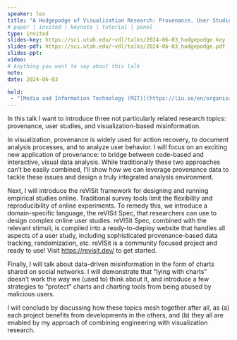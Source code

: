 ```yaml
---
speaker: lex
title: "A Hodgepodge of Visualization Research: Provenance, User Studies, Misinformation"
# paper | invited | keynote | tutorial | panel
type: invited
slides-key: https://sci.utah.edu/~vdl/talks/2024-06-03_hodgepodge.key
slides-pdf: https://sci.utah.edu/~vdl/talks/2024-06-03_hodgepodge.pdf
slides-ppt: 
video:
# Anything you want to say about this talk
note:
date: 2024-06-03

held:
 - "[Media and Information Technology (MIT)](https://liu.se/en/organisation/liu/itn/mit) Seminar, Linköping University, Norrköping, Sweden, 2024-06-03"
---
```

In this talk I want to introduce three not particularly related research topics: provenance, user studies, and visualization-based misinformation.

In visualization, provenance is widely used for action recovery, to document analysis processes, and to analyze user behavior. I will focus on an exciting new application of provenance: to bridge between code-based and interactive, visual data analysis. While traditionally these two approaches can’t be easily combined, I’ll show how we can leverage provenance data to tackle these issues and design a truly integrated analysis environment.  

Next, I will introduce the reVISit framework for designing and running empirical studies online. Traditional survey tools limit the flexibility and reproducibility of online experiments. To remedy this, we introduce a domain-specific language, the reVISit Spec, that researchers can use to design complex online user studies. reVISit Spec, combined with the relevant stimuli, is compiled into a ready-to-deploy website that handles all aspects of a user study, including sophisticated provenance-based data tracking, randomization, etc. reVISit is a community focused project and ready to use! Visit https://revisit.dev/ to get started. 

Finally, I will talk about data-driven misinformation in the form of charts shared on social networks. I will demonstrate that “lying with charts” doesn’t work the way we (used to) think about it, and introduce a few strategies to “protect” charts and charting tools from being abused by malicious users. 

I will conclude by discussing how these topics mesh together after all, as (a) each project benefits from developments in the others, and (b) they all are enabled by my approach of combining engineering with visualization research. 
